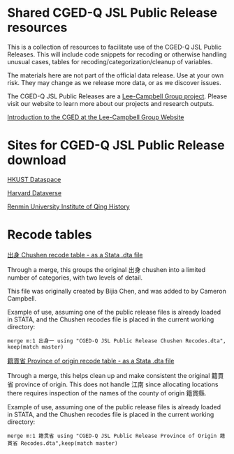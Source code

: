 # Shared CGED-Q JSL Public Release resources
This is a collection of resources to facilitate use of the CGED-Q JSL Public Releases. This will include code snippets for recoding or otherwise handling unusual cases, tables for recoding/categorization/cleanup of variables. 

The materials here are not part of the official data release. Use at your own risk. They may change as we release more data, or as we discover issues. 

The CGED-Q JSL Public Releases are a [Lee-Campbell Group project](https://www.shss.ust.hk/lee-campbell-group). Please visit our website to learn more about our projects and research outputs.

[Introduction to the CGED at the Lee-Campbell Group Website](https://www.shss.ust.hk/lee-campbell-group/projects/china-government-employee-database-qing-cged-q/)

# Sites for CGED-Q JSL Public Release download

[HKUST Dataspace](https://dataspace.ust.hk/dataset.xhtml?persistentId=doi:10.14711/dataset/E9GKRS)

[Harvard Dataverse](https://doi.org/10.7910/DVN/GMQWVZ)

[Renmin University Institute of Qing History](http://39.96.59.69/DownloadFile/DLFile)

# Recode tables

[出身 Chushen recode table - as a Stata .dta file](<CGED-Q JSL Public Release Chushen Recodes.dta>)

Through a merge, this groups the original 出身 chushen into a limited number of categories, with two levels of detail. 

This file was originally created by Bijia Chen, and was added to by Cameron Campbell. 

Example of use, assuming one of the public release files is already loaded in STATA, and the Chushen recodes file is placed in the current working directory:

```
merge m:1 出身一 using "CGED-Q JSL Public Release Chushen Recodes.dta", keep(match master)
```

[籍貫省 Province of origin recode table - as a Stata .dta file](<CGED-Q JSL Public Release Province of Origin 籍貫省 Recodes.dta>)

Through a merge, this helps clean up and make consistent the original 籍貫省 province of origin. This does not handle 江南 since allocating locations there requires inspection of the names of the county of origin 籍貫縣. 

Example of use, assuming one of the public release files is already loaded in STATA, and the Chushen recodes file is placed in the current working directory:

```
merge m:1 籍贯省 using "CGED-Q JSL Public Release Province of Origin 籍貫省 Recodes.dta",keep(match master)
```


